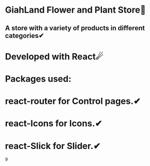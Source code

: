 <h1>GiahLand Flower and Plant Store🌱</h1>
<h2>A store with a variety of products in different categories✔</h2>

<h1>Developed with React☄</h1>

<h1>Packages used:</h1>
<h1>react-router for Control pages.✔</h1>
<h1>react-Icons for Icons.✔</h1>
<h1>react-Slick for Slider.✔</h1>9
